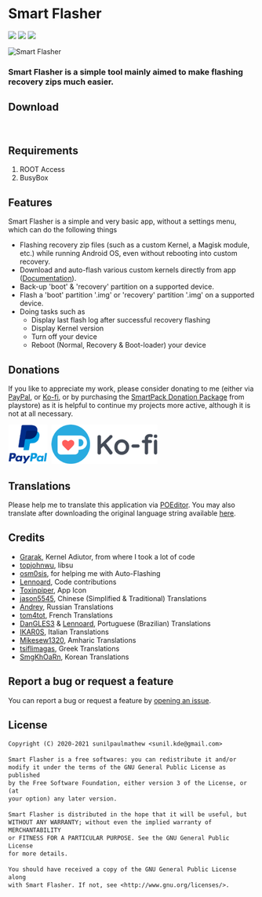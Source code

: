 # Smart Flasher

[![](https://img.shields.io/badge/Smart%20Flasher-v5.3-green)](https://play.google.com/store/apps/details?id=com.smartpack.smartflasher)
![](https://img.shields.io/github/contributors/smartpack/SmartFlasher)
![](https://img.shields.io/github/license/smartpack/SmartFlasher)

![Smart Flasher](https://github.com/SmartPack/SmartFlasher/blob/master/app/src/main/res/mipmap-xxxhdpi/ic_launcher.png?raw=true)

### Smart Flasher is a simple tool mainly aimed to make flashing recovery zips much easier.

## Download
[<img src="https://play.google.com/intl/en_us/badges/images/generic/en-play-badge.png"
     alt=""
     height="80">](https://play.google.com/store/apps/details?id=com.smartpack.smartflasher)
[<img src="https://fdroid.gitlab.io/artwork/badge/get-it-on.png"
          alt=""
          height="80">](https://f-droid.org/packages/com.smartpack.smartflasher)

## Requirements
1. ROOT Access
2. BusyBox

## Features
Smart Flasher is a simple and very basic app, without a settings menu, which can do the following things
* Flashing recovery zip files (such as a custom Kernel, a Magisk module, etc.) while running Android OS, even without rebooting into custom recovery.
* Download and auto-flash various custom kernels directly from app ([Documentation](https://smartpack.github.io/kerneldownloads/)).
* Back-up 'boot' & 'recovery' partition on a supported device.
* Flash a 'boot' partition '.img' or 'recovery' partition '.img' on a supported device.
* Doing tasks such as
  * Display last flash log after successful recovery flashing
  * Display Kernel version
  * Turn off your device
  * Reboot (Normal, Recovery & Boot-loader) your device

## Donations
If you like to appreciate my work, please consider donating to me (either via [PayPal](https://www.paypal.me/menacherry/), or [Ko-fi](https://ko-fi.com/sunilpaulmathew/), or by purchasing the [SmartPack Donation Package](https://play.google.com/store/apps/details?id=com.smartpack.donate) from playstore) as it is helpful to continue my projects more active, although it is not at all necessary.

[<img src="https://raw.githubusercontent.com/SmartPack/SmartPack.github.io/master/asset/pic005.png"
     alt=""
     height="80">](https://www.paypal.me/menacherry/)
[<img src="https://play.google.com/intl/en_us/badges/images/generic/en-play-badge.png"
     alt=""
     height="80">](https://play.google.com/store/apps/details?id=com.smartpack.donate)
[<img src="https://raw.githubusercontent.com/SmartPack/SmartPack.github.io/master/asset/pic010.png"
     alt=""
     height="80">](https://ko-fi.com/sunilpaulmathew/)

## Translations
Please help me to translate this application via [POEditor](https://poeditor.com/join/project?hash=FfSoHUrmwQ). You may also translate after downloading the original language string available [here](app/src/main/res/values/strings.xml).

## Credits
* [Grarak](https://github.com/Grarak/), Kernel Adiutor, from where I took a lot of code
* [topjohnwu](https://github.com/topjohnwu/), libsu
* [osm0sis](https://github.com/osm0sis/), for helping me with Auto-Flashing
* [Lennoard](https://github.com/Lennoard/), Code contributions
* [Toxinpiper](https://t.me/toxinpiper), App Icon
* [jason5545](https://github.com/jason5545/), Chinese (Simplified & Traditional) Translations
* [Andrey](https://github.com/andrey167/), Russian Translations
* [tom4tot](https://github.com/tom4tot/), French Translations
* [DanGLES3](https://github.com/DanGLES3/) & [Lennoard](https://github.com/Lennoard/), Portuguese (Brazilian) Translations
* [IKAR0S](https://github.com/IKAR0S/), Italian Translations
* [Mikesew1320](https://github.com/Mikesew1320), Amharic Translations
* [tsiflimagas](https://github.com/tsiflimagas), Greek Translations
* [SmgKhOaRn](https://github.com/SmgKhOaRn), Korean Translations

## Report a bug or request a feature

You can report a bug or request a feature by [opening an issue](https://github.com/SmartPack/SmartFlasher/issues/new).

## License

    Copyright (C) 2020-2021 sunilpaulmathew <sunil.kde@gmail.com>

    Smart Flasher is a free softwares: you can redistribute it and/or
    modify it under the terms of the GNU General Public License as published
    by the Free Software Foundation, either version 3 of the License, or (at
    your option) any later version.

    Smart Flasher is distributed in the hope that it will be useful, but
    WITHOUT ANY WARRANTY; without even the implied warranty of MERCHANTABILITY
    or FITNESS FOR A PARTICULAR PURPOSE. See the GNU General Public License
    for more details.

    You should have received a copy of the GNU General Public License along
    with Smart Flasher. If not, see <http://www.gnu.org/licenses/>.